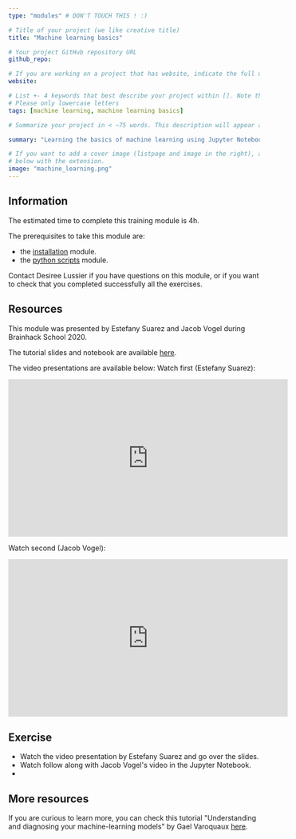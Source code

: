 ```yaml
---
type: "modules" # DON'T TOUCH THIS ! :)

# Title of your project (we like creative title)
title: "Machine learning basics"

# Your project GitHub repository URL
github_repo:

# If you are working on a project that has website, indicate the full url including "https://" below or leave it empty.
website:

# List +- 4 keywords that best describe your project within []. Note that the project summary also involves a number of key words. Those are listed on top of the [github repository](https://github.com/PSY6983-2021/project_template), click `manage topics`.
# Please only lowercase letters
tags: [machine learning, machine learning basics]

# Summarize your project in < ~75 words. This description will appear at the top of your page and on the list page with other projects..

summary: "Learning the basics of machine learning using Jupyter Notebook."

# If you want to add a cover image (listpage and image in the right), add it to your directory and indicate the name
# below with the extension.
image: "machine_learning.png"
---
```

<!-- This is an html comment and this won't appear in the rendered page. You are now editing the "content" area, the core of your description. Everything that you can do in markdown is allowed below. We added a couple of comments to guide your through documenting your progress. -->

## Information

The estimated time to complete this training module is 4h.

The prerequisites to take this module are:
 * the [installation](/modules/installation) module.
 * the [python scripts](/modules/python_scripts) module.

Contact Desiree Lussier if you have questions on this module, or if you want to check that you completed successfully all the exercises.

## Resources
This module was presented by Estefany Suarez and Jacob Vogel during Brainhack School 2020.

The tutorial slides and notebook are available [here](https://github.com/neurodatascience/course-materials-2020/tree/master/lectures/14-may/03-intro-to-machine-learning).

The video presentations are available below:
Watch first (Estefany Suarez):
<iframe width="560" height="315" src="https://www.youtube.com/embed/thLHAg8oOLw&list=PLfqBzCl5BL3-m9BH5qi4u4QzoJBC8Ze72&index=15" title="YouTube video player" frameborder="0" allow="accelerometer; autoplay; clipboard-write; encrypted-media; gyroscope; picture-in-picture" allowfullscreen></iframe>

Watch second (Jacob Vogel):
<iframe width="560" height="315" src="https://www.youtube.com/embed/2wj9OJjEDy0&list=PLfqBzCl5BL3-m9BH5qi4u4QzoJBC8Ze72&index=16" title="YouTube video player" frameborder="0" allow="accelerometer; autoplay; clipboard-write; encrypted-media; gyroscope; picture-in-picture" allowfullscreen></iframe>


## Exercise

 * Watch the video presentation by Estefany Suarez and go over the slides.
 * Watch follow along with Jacob Vogel's video in the Jupyter Notebook.
 * 

## More resources

If you are curious to learn more, you can check this tutorial "Understanding and diagnosing your machine-learning models" by Gael Varoquaux [here](http://gael-varoquaux.info/interpreting_ml_tuto/index.html).

